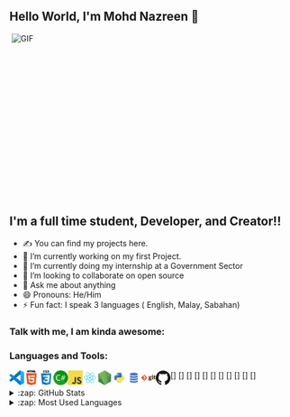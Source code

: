 ## Hello World, I'm Mohd Nazreen  👋
 <img align="right" alt="GIF" src="https://github.com/nazreen545/nazreen545/blob/main/code.gif?raw=true" width="500" height="320" />


## I'm a full time student, Developer, and Creator!!
- ✍ You can find my projects here.
- 🔭 I’m currently working on my first Project.
- 🌱 I’m currently doing my internship at a Government Sector
- 👯 I’m looking to collaborate on open source
- 💬 Ask me about anything
- 😄 Pronouns: He/Him
- ⚡ Fun fact: I speak 3 languages ( English, Malay, Sabahan)

### Talk with me, I am kinda awesome:
### Languages and Tools:

[<img align="left" alt="Visual Studio Code" width="26px" src="https://raw.githubusercontent.com/github/explore/80688e429a7d4ef2fca1e82350fe8e3517d3494d/topics/visual-studio-code/visual-studio-code.png" />]
[<img align="left" alt="HTML5" width="26px" src="https://raw.githubusercontent.com/github/explore/80688e429a7d4ef2fca1e82350fe8e3517d3494d/topics/html/html.png" />]
[<img align="left" alt="CSS3" width="26px" src="https://raw.githubusercontent.com/github/explore/80688e429a7d4ef2fca1e82350fe8e3517d3494d/topics/css/css.png" />]
[<img align="left" alt="CSharp" width="26px" src="https://raw.githubusercontent.com/github/explore/80688e429a7d4ef2fca1e82350fe8e3517d3494d/topics/csharp/csharp.png" />]
[<img align="left" alt="JavaScript" width="26px" src="https://raw.githubusercontent.com/github/explore/80688e429a7d4ef2fca1e82350fe8e3517d3494d/topics/javascript/javascript.png" />]
[<img align="left" alt="React" width="26px" src="https://raw.githubusercontent.com/github/explore/80688e429a7d4ef2fca1e82350fe8e3517d3494d/topics/react/react.png" />]
[<img align="left" alt="Node.js" width="26px" src="https://raw.githubusercontent.com/github/explore/80688e429a7d4ef2fca1e82350fe8e3517d3494d/topics/nodejs/nodejs.png" />]
[<img align="left" alt="python" width="26px" src="https://raw.githubusercontent.com/github/explore/80688e429a7d4ef2fca1e82350fe8e3517d3494d/topics/python/python.png" />]
[<img align="left" alt="SQL" width="26px" src="https://raw.githubusercontent.com/github/explore/80688e429a7d4ef2fca1e82350fe8e3517d3494d/topics/sql/sql.png" />]
[<img align="left" alt="Git" width="26px" src="https://raw.githubusercontent.com/github/explore/80688e429a7d4ef2fca1e82350fe8e3517d3494d/topics/git/git.png" />]
[<img align="left" alt="GitHub" width="26px" src="https://raw.githubusercontent.com/github/explore/78df643247d429f6cc873026c0622819ad797942/topics/github/github.png" />]



<details>
  <summary>:zap: GitHub Stats</summary>

  <img align="left" alt="Nazreen's GitHub Stats" src="https://github-readme-stats.vercel.app/api?username=nazreen545&show_icons=true&hide_border=true" />

</details>

<details>
  <summary>:zap: Most Used Languages</summary>

<img align="left" alt="Nazreen's GitHub Top Languages" src="https://github-readme-stats.vercel.app/api/top-langs/?username=nazreen545" />

</details>

[website]: https://
[youtube]: https://www.youtube.com/channel/
[instagram]: https://www.instagram.com/

